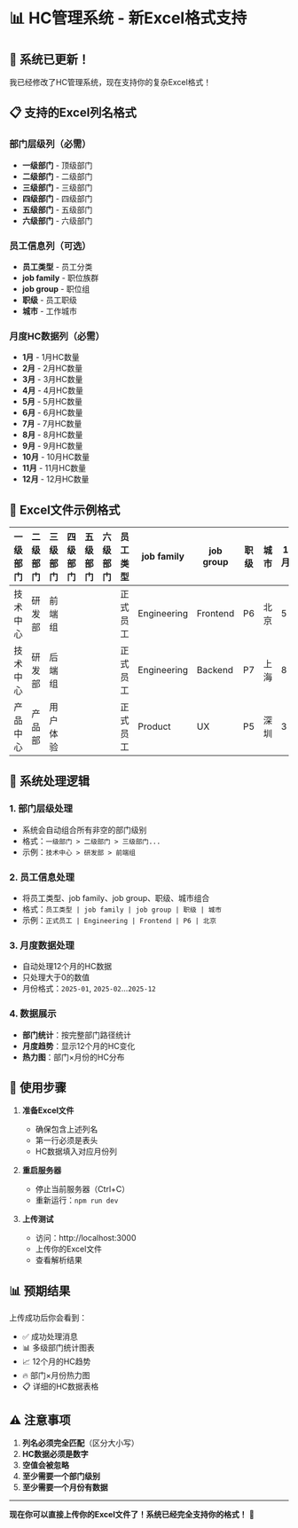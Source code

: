 # 📊 HC管理系统 - 新Excel格式支持

## 🎉 系统已更新！

我已经修改了HC管理系统，现在支持你的复杂Excel格式！

## 📋 支持的Excel列名格式

### 部门层级列（必需）
- **一级部门** - 顶级部门
- **二级部门** - 二级部门
- **三级部门** - 三级部门
- **四级部门** - 四级部门
- **五级部门** - 五级部门
- **六级部门** - 六级部门

### 员工信息列（可选）
- **员工类型** - 员工分类
- **job family** - 职位族群
- **job group** - 职位组
- **职级** - 员工职级
- **城市** - 工作城市

### 月度HC数据列（必需）
- **1月** - 1月HC数量
- **2月** - 2月HC数量
- **3月** - 3月HC数量
- **4月** - 4月HC数量
- **5月** - 5月HC数量
- **6月** - 6月HC数量
- **7月** - 7月HC数量
- **8月** - 8月HC数量
- **9月** - 9月HC数量
- **10月** - 10月HC数量
- **11月** - 11月HC数量
- **12月** - 12月HC数量

## 📝 Excel文件示例格式

| 一级部门 | 二级部门 | 三级部门 | 四级部门 | 五级部门 | 六级部门 | 员工类型 | job family | job group | 职级 | 城市 | 1月 | 2月 | 3月 | 4月 | 5月 | 6月 | 7月 | 8月 | 9月 | 10月 | 11月 | 12月 |
|---------|---------|---------|---------|---------|---------|---------|-----------|-----------|------|------|-----|-----|-----|-----|-----|-----|-----|-----|-----|------|------|------|
| 技术中心 | 研发部 | 前端组 | | | | 正式员工 | Engineering | Frontend | P6 | 北京 | 5 | 5 | 6 | 6 | 7 | 7 | 8 | 8 | 8 | 9 | 9 | 10 |
| 技术中心 | 研发部 | 后端组 | | | | 正式员工 | Engineering | Backend | P7 | 上海 | 8 | 8 | 9 | 9 | 10 | 10 | 11 | 11 | 12 | 12 | 13 | 13 |
| 产品中心 | 产品部 | 用户体验 | | | | 正式员工 | Product | UX | P5 | 深圳 | 3 | 3 | 4 | 4 | 4 | 5 | 5 | 6 | 6 | 6 | 7 | 7 |

## 🔧 系统处理逻辑

### 1. 部门层级处理
- 系统会自动组合所有非空的部门级别
- 格式：`一级部门 > 二级部门 > 三级部门...`
- 示例：`技术中心 > 研发部 > 前端组`

### 2. 员工信息处理
- 将员工类型、job family、job group、职级、城市组合
- 格式：`员工类型 | job family | job group | 职级 | 城市`
- 示例：`正式员工 | Engineering | Frontend | P6 | 北京`

### 3. 月度数据处理
- 自动处理12个月的HC数据
- 只处理大于0的数值
- 月份格式：`2025-01`, `2025-02`...`2025-12`

### 4. 数据展示
- **部门统计**：按完整部门路径统计
- **月度趋势**：显示12个月的HC变化
- **热力图**：部门×月份的HC分布

## 🚀 使用步骤

1. **准备Excel文件**
   - 确保包含上述列名
   - 第一行必须是表头
   - HC数据填入对应月份列

2. **重启服务器**
   - 停止当前服务器（Ctrl+C）
   - 重新运行：`npm run dev`

3. **上传测试**
   - 访问：http://localhost:3000
   - 上传你的Excel文件
   - 查看解析结果

## 📊 预期结果

上传成功后你会看到：
- ✅ 成功处理消息
- 📊 多级部门统计图表
- 📈 12个月的HC趋势
- 🔥 部门×月份热力图
- 📋 详细的HC数据表格

## ⚠️ 注意事项

1. **列名必须完全匹配**（区分大小写）
2. **HC数据必须是数字**
3. **空值会被忽略**
4. **至少需要一个部门级别**
5. **至少需要一个月份有数据**

---

**现在你可以直接上传你的Excel文件了！系统已经完全支持你的格式！** 🎉
